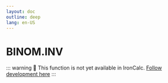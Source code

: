```yaml
---
layout: doc
outline: deep
lang: en-US
---
```


# BINOM.INV

::: warning
🚧 This function is not yet available in IronCalc.
[Follow development here](https://github.com/ironcalc/IronCalc/labels/Functions)
:::